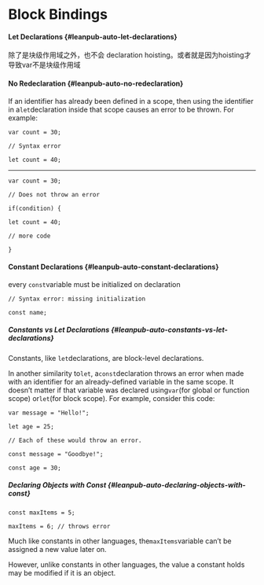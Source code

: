 # Block Bindings

#### Let Declarations {#leanpub-auto-let-declarations}

除了是块级作用域之外，也不会 declaration hoisting。或者就是因为hoisting才导致var不是块级作用域

#### No Redeclaration {#leanpub-auto-no-redeclaration}

If an identifier has already been defined in a scope, then using the identifier in a`let`declaration inside that scope causes an error to be thrown. For example:

`var count = 30;`

`// Syntax error`

`let count = 40;`

---

`var count = 30;`

`// Does not throw an error`

`if(condition) {`

`let count = 40;`

`// more code`

`}`

#### Constant Declarations {#leanpub-auto-constant-declarations}

every `const`variable must be initialized on declaration

`// Syntax error: missing initialization`

`const name;`

##### Constants vs Let Declarations {#leanpub-auto-constants-vs-let-declarations}

Constants, like `let`declarations, are block-level declarations.

In another similarity to`let`, a`const`declaration throws an error when made with an identifier for an already-defined variable in the same scope. It doesn’t matter if that variable was declared using`var`\(for global or function scope\) or`let`\(for block scope\). For example, consider this code:

`var message = "Hello!";`

`let age = 25;`

`// Each of these would throw an error.`

`const message = "Goodbye!";`

`const age = 30;`

##### Declaring Objects with Const {#leanpub-auto-declaring-objects-with-const}

`const maxItems = 5;`

`maxItems = 6; // throws error`

Much like constants in other languages, the`maxItems`variable can’t be assigned a new value later on.

However, unlike constants in other languages, the value a constant holds may be modified if it is an object.

